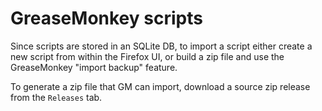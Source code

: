 # GreaseMonkey scripts

Since scripts are stored in an SQLite DB, to import a script either create a new script from within the Firefox UI, or build a zip file and use the GreaseMonkey "import backup" feature.

To generate a zip file that GM can import, download a source zip release from the `Releases` tab.

